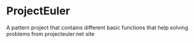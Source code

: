 # ProjectEuler
A pattern project that contains different basic functions that help solving problems from projecteuler.net site
